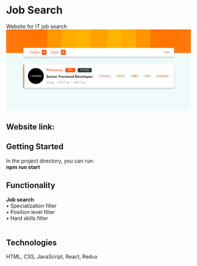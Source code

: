 # Job Search <br/>
 Website for IT job search <br/>
<img src="src/assets/images/interface.png" />

## Website link: <br/>
<a target="_blank"></a>

## Getting Started
In the project directory, you can run: <br/>
<strong>  npm run start </strong>

## Functionality <br/>
  <strong>Job search</strong> <br/>
	&bull; Specialization filter<br/>
	&bull; Position level filter<br/>
    &bull; Hard skills filter<br/><br/>



## Technologies <br/>
HTML, CSS, JavaScript, React, Redux<br/><br/>